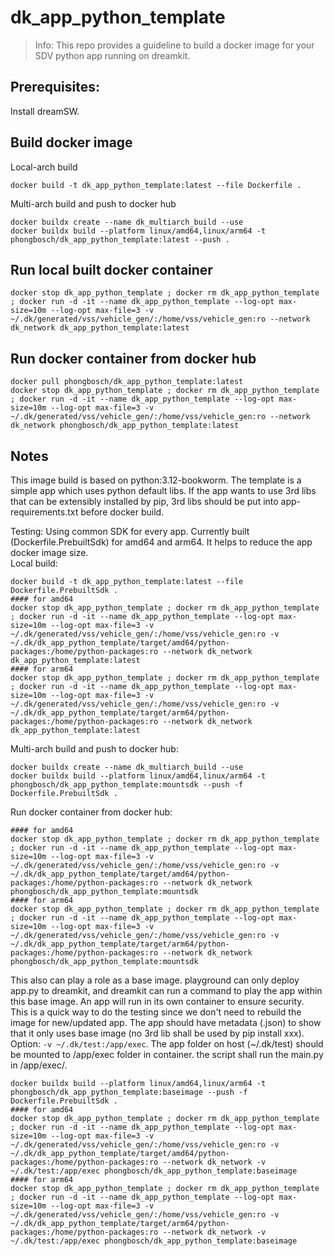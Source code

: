 # dk_app_python_template

> Info: This repo provides a guideline to build a docker image for your SDV python app running on dreamkit.

## Prerequisites:
Install dreamSW.     

## Build docker image
Local-arch build  
```
docker build -t dk_app_python_template:latest --file Dockerfile .
```

Multi-arch build and push to docker hub  
```
docker buildx create --name dk_multiarch_build --use
docker buildx build --platform linux/amd64,linux/arm64 -t phongbosch/dk_app_python_template:latest --push .
```

## Run local built docker container
```
docker stop dk_app_python_template ; docker rm dk_app_python_template ; docker run -d -it --name dk_app_python_template --log-opt max-size=10m --log-opt max-file=3 -v ~/.dk/generated/vss/vehicle_gen/:/home/vss/vehicle_gen:ro --network dk_network dk_app_python_template:latest
```

## Run docker container from docker hub
```
docker pull phongbosch/dk_app_python_template:latest
docker stop dk_app_python_template ; docker rm dk_app_python_template ; docker run -d -it --name dk_app_python_template --log-opt max-size=10m --log-opt max-file=3 -v ~/.dk/generated/vss/vehicle_gen/:/home/vss/vehicle_gen:ro --network dk_network phongbosch/dk_app_python_template:latest
```

## Notes
This image build is based on python:3.12-bookworm. The template is a simple app which uses python default libs. If the app wants to use 3rd libs that can be extensibly installed by pip, 3rd libs should be put into app-requirements.txt before docker build.  
  
Testing: Using common SDK for every app. Currently built (Dockerfile.PrebuiltSdk) for amd64 and arm64. It helps to reduce the app docker image size.  
Local build:  
```
docker build -t dk_app_python_template:latest --file Dockerfile.PrebuiltSdk .
#### for amd64
docker stop dk_app_python_template ; docker rm dk_app_python_template ; docker run -d -it --name dk_app_python_template --log-opt max-size=10m --log-opt max-file=3 -v ~/.dk/generated/vss/vehicle_gen/:/home/vss/vehicle_gen:ro -v ~/.dk/dk_app_python_template/target/amd64/python-packages:/home/python-packages:ro --network dk_network  dk_app_python_template:latest
#### for arm64
docker stop dk_app_python_template ; docker rm dk_app_python_template ; docker run -d -it --name dk_app_python_template --log-opt max-size=10m --log-opt max-file=3 -v ~/.dk/generated/vss/vehicle_gen/:/home/vss/vehicle_gen:ro -v ~/.dk/dk_app_python_template/target/arm64/python-packages:/home/python-packages:ro --network dk_network  dk_app_python_template:latest
```
Multi-arch build and push to docker hub:    
```
docker buildx create --name dk_multiarch_build --use
docker buildx build --platform linux/amd64,linux/arm64 -t phongbosch/dk_app_python_template:mountsdk --push -f Dockerfile.PrebuiltSdk .
```
Run docker container from docker hub:  
```
#### for amd64
docker stop dk_app_python_template ; docker rm dk_app_python_template ; docker run -d -it --name dk_app_python_template --log-opt max-size=10m --log-opt max-file=3 -v ~/.dk/generated/vss/vehicle_gen/:/home/vss/vehicle_gen:ro -v ~/.dk/dk_app_python_template/target/amd64/python-packages:/home/python-packages:ro --network dk_network phongbosch/dk_app_python_template:mountsdk
#### for arm64
docker stop dk_app_python_template ; docker rm dk_app_python_template ; docker run -d -it --name dk_app_python_template --log-opt max-size=10m --log-opt max-file=3 -v ~/.dk/generated/vss/vehicle_gen/:/home/vss/vehicle_gen:ro -v ~/.dk/dk_app_python_template/target/arm64/python-packages:/home/python-packages:ro --network dk_network phongbosch/dk_app_python_template:mountsdk
```
  
This also can play a role as a base image. playground can only deploy app.py to dreamkit, and dreamkit can run a command to play the app within this base image. An app will run in its own container to ensure security.  
This is a quick way to do the testing since we don't need to rebuild the image for new/updated app. The app should have metadata (.json) to show that it only uses base image (no 3rd lib shall be used by pip install xxx).  
Option: ```-v ~/.dk/test:/app/exec```. The app folder on host (~/.dk/test) should be mounted to /app/exec folder in container. the script shall run the main.py in /app/exec/.  
```
docker buildx build --platform linux/amd64,linux/arm64 -t phongbosch/dk_app_python_template:baseimage --push -f Dockerfile.PrebuiltSdk .
#### for amd64
docker stop dk_app_python_template ; docker rm dk_app_python_template ; docker run -d -it --name dk_app_python_template --log-opt max-size=10m --log-opt max-file=3 -v ~/.dk/generated/vss/vehicle_gen/:/home/vss/vehicle_gen:ro -v ~/.dk/dk_app_python_template/target/amd64/python-packages:/home/python-packages:ro --network dk_network -v ~/.dk/test:/app/exec phongbosch/dk_app_python_template:baseimage
#### for arm64
docker stop dk_app_python_template ; docker rm dk_app_python_template ; docker run -d -it --name dk_app_python_template --log-opt max-size=10m --log-opt max-file=3 -v ~/.dk/generated/vss/vehicle_gen/:/home/vss/vehicle_gen:ro -v ~/.dk/dk_app_python_template/target/arm64/python-packages:/home/python-packages:ro --network dk_network -v ~/.dk/test:/app/exec phongbosch/dk_app_python_template:baseimage
```
